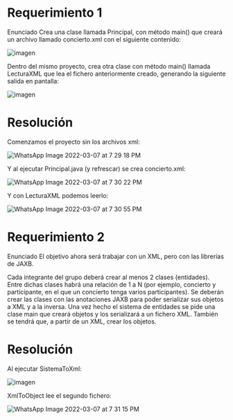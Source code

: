 # Requerimiento 1
Enunciado
Crea una clase llamada Principal, con método main() que creará un archivo llamado concierto.xml con el siguiente contenido:


![imagen](https://user-images.githubusercontent.com/79358705/157111869-41fa4359-a3c2-4e17-ac51-364083ba2edc.png)


Dentro del mismo proyecto, crea otra clase con método main() llamada LecturaXML que lea el fichero anteriormente creado, generando la siguiente salida en pantalla:

![imagen](https://user-images.githubusercontent.com/79358705/157111909-efe78d3c-d9ab-4e3b-bf9c-ff59c11f5c9e.png)

# Resolución

Comenzamos el proyecto sin los archivos xml:

![WhatsApp Image 2022-03-07 at 7 29 18 PM](https://user-images.githubusercontent.com/79358705/157112200-04ffdbf7-6f8e-4b5b-baf8-0ff3d77be357.jpeg)

Y al ejecutar Principal.java (y refrescar) se crea concierto.xml:

![WhatsApp Image 2022-03-07 at 7 30 22 PM](https://user-images.githubusercontent.com/79358705/157112265-43bee38a-f37d-4b24-9f95-c51b99ca3817.jpeg)

Y con LecturaXML podemos leerlo:

![WhatsApp Image 2022-03-07 at 7 30 55 PM](https://user-images.githubusercontent.com/79358705/157112624-bee35a15-7d8e-480c-bedb-db5b0c96d0be.jpeg)


# Requerimiento 2
Enunciado
El objetivo ahora será trabajar con un XML, pero con las librerías de JAXB.

Cada integrante del grupo deberá crear al menos 2 clases (entidades). Entre dichas clases habrá una relación de 1 a N (por ejemplo, concierto y participante, en el que un concierto tenga varios participantes). Se deberán crear las clases con las anotaciones JAXB para poder serializar sus objetos a XML y a la inversa.
Una vez hecho el sistema de entidades se pide una clase main que creará objetos y los serializará a un fichero XML. También se tendrá que, a partir de un XML, crear los objetos.

# Resolución

Al ejecutar SistemaToXml:

![imagen](https://user-images.githubusercontent.com/79358705/157113010-5375f275-6f26-4cf4-a055-e72518923155.png)

XmlToObject lee el segundo fichero:

![WhatsApp Image 2022-03-07 at 7 31 15 PM](https://user-images.githubusercontent.com/79358705/157113081-dde31681-599d-4a94-940f-a0cb468a3d41.jpeg)

